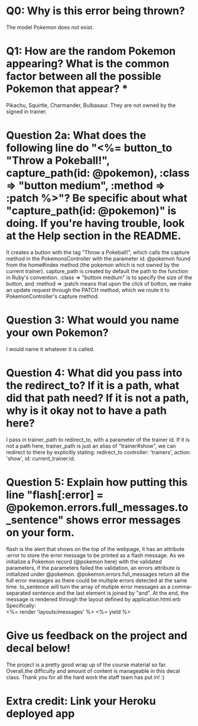 # Q0: Why is this error being thrown?
The model Pokemon does not exist.

# Q1: How are the random Pokemon appearing? What is the common factor between all the possible Pokemon that appear? *
Pikachu, Squirtle, Charmander, Bulbasaur.
They are not owned by the signed in trainer.

# Question 2a: What does the following line do "<%= button_to "Throw a Pokeball!", capture_path(id: @pokemon), :class => "button medium", :method => :patch %>"? Be specific about what "capture_path(id: @pokemon)" is doing. If you're having trouble, look at the Help section in the README.
It creates a button with the tag "Throw a Pokeball!", which calls the capture method in the PokemonsController with the parameter id: @pokemon found from the home#index method (the pokemon which is not owned by the current trainer). capture_path is created by default the path to the function in Ruby's convention. :class => "buttom medium" is to specify the size of the button, and :method => :patch means that upon the click of botton, we make an update request through the PATCH method, which we route it to PokemonController's capture method.

# Question 3: What would you name your own Pokemon?
I would name it whatever it is called.

# Question 4: What did you pass into the redirect_to? If it is a path, what did that path need? If it is not a path, why is it okay not to have a path here?
I pass in trainer_path to redirect_to, with a parameter of the trainer id. If it is not a path here, trainer_path is just an alias of "trainer#show", we can redirect to there by explicitly stating: redirect_to controller: 'trainers', action: 'show', id: current_trainer.id.


# Question 5: Explain how putting this line "flash[:error] = @pokemon.errors.full_messages.to_sentence" shows error messages on your form.
flash is the alert that shows on the top of the webpage, it has an attribute :error to store the error message to be printed as a flash message. As we initialize a Pokemon record (@pokemon here) with the validated parameters, if the parameters failed the validation, an errors attribute is initialized under @pokemon. @pokemon.errors.full_messages return all the full error messages as there could be multiple errors detected at the same time. to_sentence will turn the array of mutiple error messages as a comma-separated sentence and the last element is joined by "and". At the end, the message is rendered through the layout defined by application.html.erb
Specifically:        
<%= render 'layouts/messages' %>
<%= yield %>


# Give us feedback on the project and decal below!
The project is a pretty good wrap up of the course material so far. Overall,the difficulty and amount of content is manageable in this decal class. Thank you for all the hard work the staff team has put in! :)

# Extra credit: Link your Heroku deployed app
